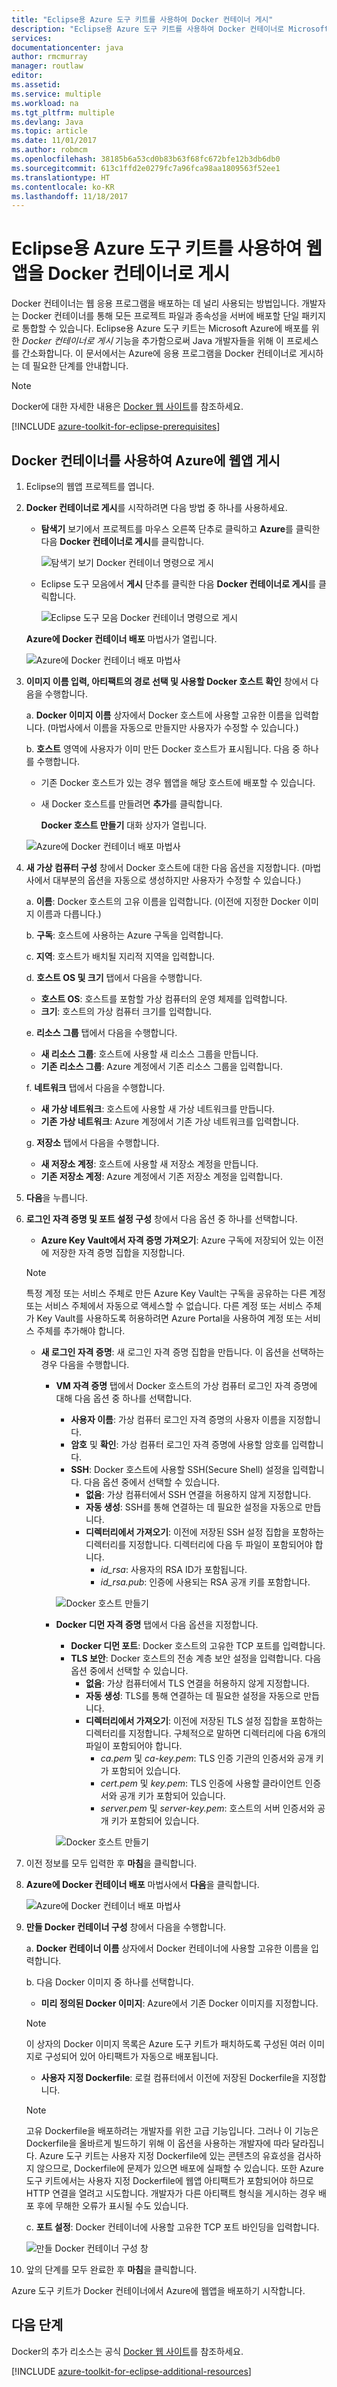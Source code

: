 ```yaml
---
title: "Eclipse용 Azure 도구 키트를 사용하여 Docker 컨테이너 게시"
description: "Eclipse용 Azure 도구 키트를 사용하여 Docker 컨테이너로 Microsoft Azure에 웹앱을 게시하는 방법을 알아봅니다."
services: 
documentationcenter: java
author: rmcmurray
manager: routlaw
editor: 
ms.assetid: 
ms.service: multiple
ms.workload: na
ms.tgt_pltfrm: multiple
ms.devlang: Java
ms.topic: article
ms.date: 11/01/2017
ms.author: robmcm
ms.openlocfilehash: 38185b6a53cd0b83b63f68fc672bfe12b3db6db0
ms.sourcegitcommit: 613c1ffd2e0279fc7a96fca98aa1809563f52ee1
ms.translationtype: HT
ms.contentlocale: ko-KR
ms.lasthandoff: 11/18/2017
---
```

# <a name="publish-a-web-app-as-a-docker-container-by-using-the-azure-toolkit-for-eclipse"></a>Eclipse용 Azure 도구 키트를 사용하여 웹앱을 Docker 컨테이너로 게시

Docker 컨테이너는 웹 응용 프로그램을 배포하는 데 널리 사용되는 방법입니다. 개발자는 Docker 컨테이너를 통해 모든 프로젝트 파일과 종속성을 서버에 배포할 단일 패키지로 통합할 수 있습니다. Eclipse용 Azure 도구 키트는 Microsoft Azure에 배포를 위한 *Docker 컨테이너로 게시* 기능을 추가함으로써 Java 개발자들을 위해 이 프로세스를 간소화합니다. 이 문서에서는 Azure에 응용 프로그램을 Docker 컨테이너로 게시하는 데 필요한 단계를 안내합니다.

> [!NOTE]
> Docker에 대한 자세한 내용은 [Docker 웹 사이트]를 참조하세요.
>

[!INCLUDE [azure-toolkit-for-eclipse-prerequisites](../includes/azure-toolkit-for-eclipse-prerequisites.md)]

## <a name="publish-your-web-app-to-azure-by-using-a-docker-container"></a>Docker 컨테이너를 사용하여 Azure에 웹앱 게시

1. Eclipse의 웹앱 프로젝트를 엽니다.

1. **Docker 컨테이너로 게시**를 시작하려면 다음 방법 중 하나를 사용하세요.

   * **탐색기** 보기에서 프로젝트를 마우스 오른쪽 단추로 클릭하고 **Azure**를 클릭한 다음 **Docker 컨테이너로 게시**를 클릭합니다.

      ![탐색기 보기 Docker 컨테이너 명령으로 게시][PUB01]

   * Eclipse 도구 모음에서 **게시** 단추를 클릭한 다음 **Docker 컨테이너로 게시**를 클릭합니다.

      ![Eclipse 도구 모음 Docker 컨테이너 명령으로 게시][PUB02]
      
   **Azure에 Docker 컨테이너 배포** 마법사가 열립니다.

   ![Azure에 Docker 컨테이너 배포 마법사][PUB03]

1. **이미지 이름 입력, 아티팩트의 경로 선택 및 사용할 Docker 호스트 확인** 창에서 다음을 수행합니다.

   a. **Docker 이미지 이름** 상자에서 Docker 호스트에 사용할 고유한 이름을 입력합니다. (마법사에서 이름을 자동으로 만들지만 사용자가 수정할 수 있습니다.)

   b. **호스트** 영역에 사용자가 이미 만든 Docker 호스트가 표시됩니다. 다음 중 하나를 수행합니다.

   * 기존 Docker 호스트가 있는 경우 웹앱을 해당 호스트에 배포할 수 있습니다.
   * 새 Docker 호스트를 만들려면 **추가**를 클릭합니다.  
      
      **Docker 호스트 만들기** 대화 상자가 열립니다.

   ![Azure에 Docker 컨테이너 배포 마법사][PUB04a]

1. **새 가상 컴퓨터 구성** 창에서 Docker 호스트에 대한 다음 옵션을 지정합니다. (마법사에서 대부분의 옵션을 자동으로 생성하지만 사용자가 수정할 수 있습니다.)

   a. **이름**: Docker 호스트의 고유 이름을 입력합니다. (이전에 지정한 Docker 이미지 이름과 다릅니다.)

   b. **구독**: 호스트에 사용하는 Azure 구독을 입력합니다.

   c. **지역**: 호스트가 배치될 지리적 지역을 입력합니다.

   d. **호스트 OS 및 크기** 탭에서 다음을 수행합니다. 
   * **호스트 OS**: 호스트를 포함할 가상 컴퓨터의 운영 체제를 입력합니다.
   * **크기**: 호스트의 가상 컴퓨터 크기를 입력합니다.

   e. **리소스 그룹** 탭에서 다음을 수행합니다. 
   * **새 리소스 그룹**: 호스트에 사용할 새 리소스 그룹을 만듭니다.
   * **기존 리소스 그룹**: Azure 계정에서 기존 리소스 그룹을 입력합니다.

   f. **네트워크** 탭에서 다음을 수행합니다. 
   * **새 가상 네트워크**: 호스트에 사용할 새 가상 네트워크를 만듭니다.
   * **기존 가상 네트워크**: Azure 계정에서 기존 가상 네트워크를 입력합니다.

   g. **저장소** 탭에서 다음을 수행합니다. 
   * **새 저장소 계정**: 호스트에 사용할 새 저장소 계정을 만듭니다.
   * **기존 저장소 계정**: Azure 계정에서 기존 저장소 계정을 입력합니다.

1. **다음**을 누릅니다.

1. **로그인 자격 증명 및 포트 설정 구성** 창에서 다음 옵션 중 하나를 선택합니다.

   * **Azure Key Vault에서 자격 증명 가져오기**: Azure 구독에 저장되어 있는 이전에 저장한 자격 증명 집합을 지정합니다. 

   >[!NOTE]
   >특정 계정 또는 서비스 주체로 만든 Azure Key Vault는 구독을 공유하는 다른 계정 또는 서비스 주체에서 자동으로 액세스할 수 없습니다. 다른 계정 또는 서비스 주체가 Key Vault를 사용하도록 허용하려면 Azure Portal을 사용하여 계정 또는 서비스 주체를 추가해야 합니다.
   >

   * **새 로그인 자격 증명**: 새 로그인 자격 증명 집합을 만듭니다. 이 옵션을 선택하는 경우 다음을 수행합니다. 
    
      * **VM 자격 증명** 탭에서 Docker 호스트의 가상 컴퓨터 로그인 자격 증명에 대해 다음 옵션 중 하나를 선택합니다. 

         * **사용자 이름**: 가상 컴퓨터 로그인 자격 증명의 사용자 이름을 지정합니다. 
         * **암호** 및 **확인**: 가상 컴퓨터 로그인 자격 증명에 사용할 암호를 입력합니다. 
         * **SSH**: Docker 호스트에 사용할 SSH(Secure Shell) 설정을 입력합니다. 다음 옵션 중에서 선택할 수 있습니다. 
            * **없음**: 가상 컴퓨터에서 SSH 연결을 허용하지 않게 지정합니다. 
            * **자동 생성**: SSH를 통해 연결하는 데 필요한 설정을 자동으로 만듭니다. 
            * **디렉터리에서 가져오기**: 이전에 저장된 SSH 설정 집합을 포함하는 디렉터리를 지정합니다. 디렉터리에 다음 두 파일이 포함되어야 합니다. 
               * *id_rsa*: 사용자의 RSA ID가 포함됩니다. 
               * *id_rsa.pub*: 인증에 사용되는 RSA 공개 키를 포함합니다. 
        
         ![Docker 호스트 만들기][PUB05]

      * **Docker 디먼 자격 증명** 탭에서 다음 옵션을 지정합니다. 

         * **Docker 디먼 포트**: Docker 호스트의 고유한 TCP 포트를 입력합니다. 
         * **TLS 보안**: Docker 호스트의 전송 계층 보안 설정을 입력합니다. 다음 옵션 중에서 선택할 수 있습니다. 
            * **없음**: 가상 컴퓨터에서 TLS 연결을 허용하지 않게 지정합니다. 
            * **자동 생성**: TLS를 통해 연결하는 데 필요한 설정을 자동으로 만듭니다. 
            * **디렉터리에서 가져오기**: 이전에 저장된 TLS 설정 집합을 포함하는 디렉터리를 지정합니다. 구체적으로 말하면 디렉터리에 다음 6개의 파일이 포함되어야 합니다. 
               * *ca.pem* 및 *ca-key.pem*: TLS 인증 기관의 인증서와 공개 키가 포함되어 있습니다. 
               * *cert.pem* 및 *key.pem*: TLS 인증에 사용할 클라이언트 인증서와 공개 키가 포함되어 있습니다. 
               * *server.pem* 및 *server-key.pem*: 호스트의 서버 인증서와 공개 키가 포함되어 있습니다. 

         ![Docker 호스트 만들기][PUB06]

1. 이전 정보를 모두 입력한 후 **마침**을 클릭합니다.

1. **Azure에 Docker 컨테이너 배포** 마법사에서 **다음**을 클릭합니다.

   ![Azure에 Docker 컨테이너 배포 마법사][PUB07]

1. **만들 Docker 컨테이너 구성** 창에서 다음을 수행합니다.

   a. **Docker 컨테이너 이름** 상자에서 Docker 컨테이너에 사용할 고유한 이름을 입력합니다.

   b. 다음 Docker 이미지 중 하나를 선택합니다. 

      * **미리 정의된 Docker 이미지**: Azure에서 기존 Docker 이미지를 지정합니다. 

      >[!NOTE]
      >이 상자의 Docker 이미지 목록은 Azure 도구 키트가 패치하도록 구성된 여러 이미지로 구성되어 있어 아티팩트가 자동으로 배포됩니다.
      >

      * **사용자 지정 Dockerfile**: 로컬 컴퓨터에서 이전에 저장된 Dockerfile을 지정합니다.

      >[!NOTE]
      >고유 Dockerfile을 배포하려는 개발자를 위한 고급 기능입니다. 그러나 이 기능은 Dockerfile을 올바르게 빌드하기 위해 이 옵션을 사용하는 개발자에 따라 달라집니다. Azure 도구 키트는 사용자 지정 Dockerfile에 있는 콘텐츠의 유효성을 검사하지 않으므로, Dockerfile에 문제가 있으면 배포에 실패할 수 있습니다. 또한 Azure 도구 키트에서는 사용자 지정 Dockerfile에 웹앱 아티팩트가 포함되어야 하므로 HTTP 연결을 열려고 시도합니다. 개발자가 다른 아티팩트 형식을 게시하는 경우 배포 후에 무해한 오류가 표시될 수도 있습니다.
      >

   c. **포트 설정**: Docker 컨테이너에 사용할 고유한 TCP 포트 바인딩을 입력합니다.

      ![만들 Docker 컨테이너 구성 창][PUB08]

1. 앞의 단계를 모두 완료한 후 **마침**을 클릭합니다.

Azure 도구 키트가 Docker 컨테이너에서 Azure에 웹앱을 배포하기 시작합니다. 

## <a name="next-steps"></a>다음 단계

Docker의 추가 리소스는 공식 [Docker 웹 사이트]를 참조하세요.

[!INCLUDE [azure-toolkit-for-eclipse-additional-resources](../includes/azure-toolkit-for-eclipse-additional-resources.md)]

<!-- URL List -->

[Docker 웹 사이트]: https://www.docker.com/

<!-- IMG List -->

[PUB01]: media/azure-toolkit-for-eclipse-publish-as-docker-container/PUB01.png
[PUB02]: media/azure-toolkit-for-eclipse-publish-as-docker-container/PUB02.png
[PUB03]: media/azure-toolkit-for-eclipse-publish-as-docker-container/PUB03.png
[PUB04a]: media/azure-toolkit-for-eclipse-publish-as-docker-container/PUB04a.png
[PUB04b]: media/azure-toolkit-for-eclipse-publish-as-docker-container/PUB04b.png
[PUB04c]: media/azure-toolkit-for-eclipse-publish-as-docker-container/PUB04c.png
[PUB04d]: media/azure-toolkit-for-eclipse-publish-as-docker-container/PUB04d.png
[PUB05]: media/azure-toolkit-for-eclipse-publish-as-docker-container/PUB05.png
[PUB06]: media/azure-toolkit-for-eclipse-publish-as-docker-container/PUB06.png
[PUB07]: media/azure-toolkit-for-eclipse-publish-as-docker-container/PUB07.png
[PUB08]: media/azure-toolkit-for-eclipse-publish-as-docker-container/PUB08.png
